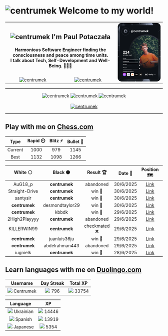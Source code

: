 <h1>
  <img
    src="https://emojis.slackmojis.com/emojis/images/1531849430/4246/blob-sunglasses.gif"
    width="30"
    alt="centrumek"
  />
  Welcome to my world!
</h1>

<table>
  <tbody>
    <tr>
      <td align="center" width="70%" colspan="2">
        <h2>
          <img
            src="https://raw.githubusercontent.com/MartinHeinz/MartinHeinz/master/wave.gif"
            width="30px"
            alt="centrumek"
          />
          I'm Paul Potaczała
        </h2>
        <h4>
          Harmonious Software Engineer finding the consciousness and peace among time units.
          <br/>
          I talk about Tech, Self-Development and Well-Being. 🌿🧘🚀
        </h4>
      </td>
      <td width="30%" rowspan="2">
        <a href="https://app.daily.dev/centrumek">
          <img
            src="./devcard.svg"
            alt="centrumek"
          />
        </a>
      </td>
    </tr>
    <tr align="center">
      <td>
        <img
          src="https://komarev.com/ghpvc/?username=centrumek&label=visitors&color=0e75b6&style=flat"
          alt="centrumek"
        >
      </td>
      <td>
        <a href="https://stackoverflow.com/users/14496012/centrumek">
          <img
            src="https://stackoverflow.com/users/flair/14496012.png?theme=dark"
            alt="centrumek"
          >
        </a>
      </td>
    </tr>
  </tbody>
</table>

---
<div align="center">
  <img 
    src="https://github-readme-stats.vercel.app/api?username=centrumek&show_icons=true&count_private=true&theme=dark&hide_border=true&hide=issues,contribs&bg_color=00000000"
    alt="centrumek"
  />
  <img
    src="https://github-readme-stats.vercel.app/api/top-langs/?username=centrumek&layout=compact&hide_border=true&theme=dark&bg_color=00000000&langs_count=6&exclude_repo=air-statistic-app"
    alt="centrumek"
  />
  <img 
    src="https://github-readme-streak-stats.herokuapp.com?user=centrumek&theme=dark&hide_border=true&background=FFFFFF00"
    alt="centrumek"
  />
  <br/>
  <br/>
  <a href="https://www.buymeacoffee.com/centrumek">
    <img
      src="https://cdn.buymeacoffee.com/buttons/v2/default-orange.png"
      height="50"
      width="210"
      alt="centrumek"
    />
  </a>
</div>

---

## Play with me on [Chess.com](https://www.chess.com/member/centrumek)

<div align="center">
<!--START_SECTION:chessStats-->
<!-- Automatically generated with https://github.com/Balastrong/chess-stats-action -->

| Type | Rapid ⏲️ | Blitz ⚡ | Bullet 🔫 |
|:---:|:---:|:---:|:---:|
| Current | 1000 | 979 | 1145 |
| Best | 1132 | 1098 | 1266 |

| White ⚪ | Black ⚫ | Result 🏆 | Date 📅 | Position 🗺️ | Type 🕕 |
|:---:|:---:|:---:|:---:|:---:|:---:|
| AuG18_p | **centrumek** | abandoned  | 30/6/2025 | <a href="http://www.ee.unb.ca/cgi-bin/tervo/fen.pl?select=8/r2k3p/P2P2p1/2PK2P1/7P/6P1/8/R7 b - - 4 42">Link</a> | Blitz |
| Straight-Drive | **centrumek** | win 🥇 | 30/6/2025 | <a href="http://www.ee.unb.ca/cgi-bin/tervo/fen.pl?select=3r1rk1/p1p2pp1/7p/1p2p3/4P2P/P1P2q2/1R6/2K5 w - - 0 30">Link</a> | Blitz |
| santysir | **centrumek** | win 🥇 | 30/6/2025 | <a href="http://www.ee.unb.ca/cgi-bin/tervo/fen.pl?select=6r1/pp6/8/4R3/5P1p/4Bk2/PPP2P1P/7K w - - 1 33">Link</a> | Blitz |
| **centrumek** | desmondtaylor29 | win 🥇 | 30/6/2025 | <a href="http://www.ee.unb.ca/cgi-bin/tervo/fen.pl?select=5r2/ppkn3p/3p4/3p1R2/3PpQ2/2P1P3/PP1B1P2/2KR4 b - - 2 27">Link</a> | Blitz |
| **centrumek** | kbbdk | win 🥇 | 29/6/2025 | <a href="http://www.ee.unb.ca/cgi-bin/tervo/fen.pl?select=4k2r/p3bppp/3p4/2p5/1p4Q1/1P2PN2/P1P2PPP/R1B1K2R b KQk - 0 18">Link</a> | Blitz |
| 2High2Playyyy | **centrumek** | abandoned  | 29/6/2025 | <a href="http://www.ee.unb.ca/cgi-bin/tervo/fen.pl?select=1n4k1/p6p/3p1Np1/8/3p1P2/6P1/PPP2K1P/4R3 b - - 1 25">Link</a> | Blitz |
| KILLERWIN99 | **centrumek** | checkmated ❌ | 29/6/2025 | <a href="http://www.ee.unb.ca/cgi-bin/tervo/fen.pl?select=rnbqkbnr/pp2p2p/2p2p2/3pN2Q/3P1p2/4P3/PPP2PPP/RN2KB1R b KQkq - 1 6">Link</a> | Blitz |
| **centrumek** | juanluis36ju | win 🥇 | 29/6/2025 | <a href="http://www.ee.unb.ca/cgi-bin/tervo/fen.pl?select=3r2k1/p4ppp/8/2Q1P3/P1p2P1P/2P1P3/1P6/R1B1K2R b KQ - 0 23">Link</a> | Blitz |
| **centrumek** | abdelrahman443 | abandoned  | 29/6/2025 | <a href="http://www.ee.unb.ca/cgi-bin/tervo/fen.pl?select=r2qk2r/ppp1bpp1/1n2p2p/3pP3/1P3P2/P2QP1P1/2P1N2P/R1B1K2R w KQkq - 0 14">Link</a> | Blitz |
| iugnielk | **centrumek** | win 🥇 | 28/6/2025 | <a href="http://www.ee.unb.ca/cgi-bin/tervo/fen.pl?select=8/8/1K6/8/6k1/8/q4P2/8 w - - 0 52">Link</a> | Blitz |

<!--END_SECTION:chessStats-->
</div>

## Learn languages with me on [Duolingo.com](https://www.duolingo.com/profile/Centrumek)

<div align="center">
<!--START_SECTION:duolingoStats-->
<!-- Automatically generated with https://github.com/centrumek/duolingo-readme-stats-->

| Username | Day Streak | Total XP |
|:---:|:---:|:---:|
| <img src="https://raw.githubusercontent.com/centrumek/duolingo-readme-stats/main/assets/duolingo.png" height="12"> Centrumek | <img src="https://raw.githubusercontent.com/centrumek/duolingo-readme-stats/main/assets/streakinactive.svg" height="12"> 796 | <img src="https://raw.githubusercontent.com/centrumek/duolingo-readme-stats/main/assets/xp.svg" height="12"> 33754 | <img src="https://raw.githubusercontent.com/centrumek/duolingo-readme-stats/main/assets/xp.svg" height="12"> 0 |

| Language | XP |
|:---:|:---:|
| <img src="https://raw.githubusercontent.com/centrumek/duolingo-readme-stats/main/assets/langs/ukrainian.svg" height="12"> Ukrainian | <img src="https://raw.githubusercontent.com/centrumek/duolingo-readme-stats/main/assets/xp.svg" height="12"> 14446 |
| <img src="https://raw.githubusercontent.com/centrumek/duolingo-readme-stats/main/assets/langs/spanish.svg" height="12"> Spanish | <img src="https://raw.githubusercontent.com/centrumek/duolingo-readme-stats/main/assets/xp.svg" height="12"> 13919 |
| <img src="https://raw.githubusercontent.com/centrumek/duolingo-readme-stats/main/assets/langs/japanese.svg" height="12"> Japanese | <img src="https://raw.githubusercontent.com/centrumek/duolingo-readme-stats/main/assets/xp.svg" height="12"> 5354 |

<!--END_SECTION:duolingoStats-->
</div>
<!--
**centrumek/centrumek** is a ✨ _special_ ✨ repository because its `README.md` (this file) appears on your GitHub profile.

Here are some ideas to get you started:

- 🔭 I’m currently working on ...
- 🌱 I’m currently learning ...
- 👯 I’m looking to collaborate on ...
- 🤔 I’m looking for help with ...
- 💬 Ask me about ...
- 📫 How to reach me: ...
- 😄 Pronouns: ...
- ⚡ Fun fact: ...
-->
